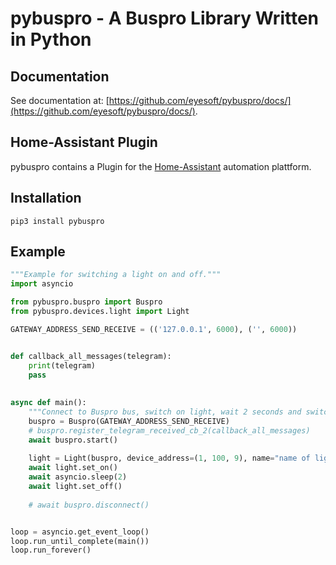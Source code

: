 pybuspro - A Buspro Library Written in Python
====================================================

Documentation
-------------

See documentation at: [https://github.com/eyesoft/pybuspro/docs/](https://github.com/eyesoft/pybuspro/docs/).


Home-Assistant Plugin
---------------------

pybuspro contains a Plugin for the [Home-Assistant](https://home-assistant.io/) automation plattform.


Installation
-------

```commandline
pip3 install pybuspro
```


Example
-------

```python
"""Example for switching a light on and off."""
import asyncio

from pybuspro.buspro import Buspro
from pybuspro.devices.light import Light

GATEWAY_ADDRESS_SEND_RECEIVE = (('127.0.0.1', 6000), ('', 6000))


def callback_all_messages(telegram):
    print(telegram)
    pass
    
    
async def main():
    """Connect to Buspro bus, switch on light, wait 2 seconds and switch of off again."""
    buspro = Buspro(GATEWAY_ADDRESS_SEND_RECEIVE)
    # buspro.register_telegram_received_cb_2(callback_all_messages)
    await buspro.start()
    
    light = Light(buspro, device_address=(1, 100, 9), name="name of light")
    await light.set_on()
    await asyncio.sleep(2)
    await light.set_off()
    
    # await buspro.disconnect()


loop = asyncio.get_event_loop()
loop.run_until_complete(main())
loop.run_forever()

```
